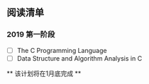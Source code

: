 ## 阅读清单
### 2019 第一阶段
- [ ] The C Programming Language
- [ ] Data Structure and Algorithm Analysis in C

** 该计划将在1月底完成 **
